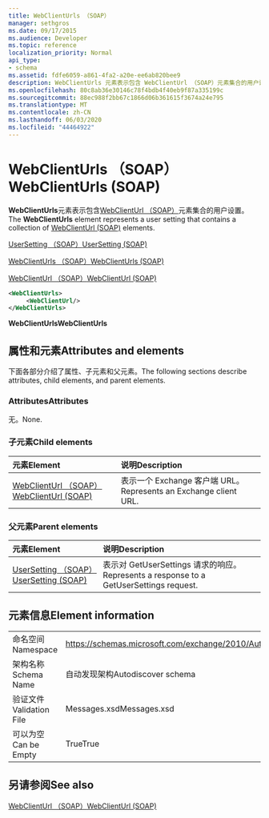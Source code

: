```yaml
---
title: WebClientUrls （SOAP）
manager: sethgros
ms.date: 09/17/2015
ms.audience: Developer
ms.topic: reference
localization_priority: Normal
api_type:
- schema
ms.assetid: fdfe6059-a861-4fa2-a20e-ee6ab820bee9
description: WebClientUrls 元素表示包含 WebClientUrl （SOAP）元素集合的用户设置。
ms.openlocfilehash: 80c8ab36e30146c78f4bdb4f40eb9f87a335199c
ms.sourcegitcommit: 88ec988f2bb67c1866d06b361615f3674a24e795
ms.translationtype: MT
ms.contentlocale: zh-CN
ms.lasthandoff: 06/03/2020
ms.locfileid: "44464922"
---
```

# <a name="webclienturls-soap"></a><span data-ttu-id="03c0c-103">WebClientUrls （SOAP）</span><span class="sxs-lookup"><span data-stu-id="03c0c-103">WebClientUrls (SOAP)</span></span>

<span data-ttu-id="03c0c-104">**WebClientUrls**元素表示包含[WebClientUrl （SOAP）](webclienturl-soap.md)元素集合的用户设置。</span><span class="sxs-lookup"><span data-stu-id="03c0c-104">The **WebClientUrls** element represents a user setting that contains a collection of [WebClientUrl (SOAP)](webclienturl-soap.md) elements.</span></span> 
  
[<span data-ttu-id="03c0c-105">UserSetting （SOAP）</span><span class="sxs-lookup"><span data-stu-id="03c0c-105">UserSetting (SOAP)</span></span>](usersetting-soap.md)
  
[<span data-ttu-id="03c0c-106">WebClientUrls （SOAP）</span><span class="sxs-lookup"><span data-stu-id="03c0c-106">WebClientUrls (SOAP)</span></span>](webclienturls-soap.md)
  
[<span data-ttu-id="03c0c-107">WebClientUrl （SOAP）</span><span class="sxs-lookup"><span data-stu-id="03c0c-107">WebClientUrl (SOAP)</span></span>](webclienturl-soap.md)
  
```XML
<WebClientUrls>
     <WebClientUrl/>
</WebClientUrls>

```

 <span data-ttu-id="03c0c-108">**WebClientUrls**</span><span class="sxs-lookup"><span data-stu-id="03c0c-108">**WebClientUrls**</span></span>
## <a name="attributes-and-elements"></a><span data-ttu-id="03c0c-109">属性和元素</span><span class="sxs-lookup"><span data-stu-id="03c0c-109">Attributes and elements</span></span>

<span data-ttu-id="03c0c-110">下面各部分介绍了属性、子元素和父元素。</span><span class="sxs-lookup"><span data-stu-id="03c0c-110">The following sections describe attributes, child elements, and parent elements.</span></span>
  
### <a name="attributes"></a><span data-ttu-id="03c0c-111">Attributes</span><span class="sxs-lookup"><span data-stu-id="03c0c-111">Attributes</span></span>

<span data-ttu-id="03c0c-112">无。</span><span class="sxs-lookup"><span data-stu-id="03c0c-112">None.</span></span>
  
### <a name="child-elements"></a><span data-ttu-id="03c0c-113">子元素</span><span class="sxs-lookup"><span data-stu-id="03c0c-113">Child elements</span></span>

|<span data-ttu-id="03c0c-114">**元素**</span><span class="sxs-lookup"><span data-stu-id="03c0c-114">**Element**</span></span>|<span data-ttu-id="03c0c-115">**说明**</span><span class="sxs-lookup"><span data-stu-id="03c0c-115">**Description**</span></span>|
|:-----|:-----|
|[<span data-ttu-id="03c0c-116">WebClientUrl （SOAP）</span><span class="sxs-lookup"><span data-stu-id="03c0c-116">WebClientUrl (SOAP)</span></span>](webclienturl-soap.md) <br/> |<span data-ttu-id="03c0c-117">表示一个 Exchange 客户端 URL。</span><span class="sxs-lookup"><span data-stu-id="03c0c-117">Represents an Exchange client URL.</span></span>  <br/> |
   
### <a name="parent-elements"></a><span data-ttu-id="03c0c-118">父元素</span><span class="sxs-lookup"><span data-stu-id="03c0c-118">Parent elements</span></span>

|<span data-ttu-id="03c0c-119">**元素**</span><span class="sxs-lookup"><span data-stu-id="03c0c-119">**Element**</span></span>|<span data-ttu-id="03c0c-120">**说明**</span><span class="sxs-lookup"><span data-stu-id="03c0c-120">**Description**</span></span>|
|:-----|:-----|
|[<span data-ttu-id="03c0c-121">UserSetting （SOAP）</span><span class="sxs-lookup"><span data-stu-id="03c0c-121">UserSetting (SOAP)</span></span>](usersetting-soap.md) <br/> |<span data-ttu-id="03c0c-122">表示对 GetUserSettings 请求的响应。</span><span class="sxs-lookup"><span data-stu-id="03c0c-122">Represents a response to a GetUserSettings request.</span></span>  <br/> |
   
## <a name="element-information"></a><span data-ttu-id="03c0c-123">元素信息</span><span class="sxs-lookup"><span data-stu-id="03c0c-123">Element information</span></span>

|||
|:-----|:-----|
|<span data-ttu-id="03c0c-124">命名空间</span><span class="sxs-lookup"><span data-stu-id="03c0c-124">Namespace</span></span>  <br/> |https://schemas.microsoft.com/exchange/2010/Autodiscover  <br/> |
|<span data-ttu-id="03c0c-125">架构名称</span><span class="sxs-lookup"><span data-stu-id="03c0c-125">Schema Name</span></span>  <br/> |<span data-ttu-id="03c0c-126">自动发现架构</span><span class="sxs-lookup"><span data-stu-id="03c0c-126">Autodiscover schema</span></span>  <br/> |
|<span data-ttu-id="03c0c-127">验证文件</span><span class="sxs-lookup"><span data-stu-id="03c0c-127">Validation File</span></span>  <br/> |<span data-ttu-id="03c0c-128">Messages.xsd</span><span class="sxs-lookup"><span data-stu-id="03c0c-128">Messages.xsd</span></span>  <br/> |
|<span data-ttu-id="03c0c-129">可以为空</span><span class="sxs-lookup"><span data-stu-id="03c0c-129">Can be Empty</span></span>  <br/> |<span data-ttu-id="03c0c-130">True</span><span class="sxs-lookup"><span data-stu-id="03c0c-130">True</span></span>  <br/> |
   
## <a name="see-also"></a><span data-ttu-id="03c0c-131">另请参阅</span><span class="sxs-lookup"><span data-stu-id="03c0c-131">See also</span></span>



[<span data-ttu-id="03c0c-132">WebClientUrl （SOAP）</span><span class="sxs-lookup"><span data-stu-id="03c0c-132">WebClientUrl (SOAP)</span></span>](webclienturl-soap.md)

